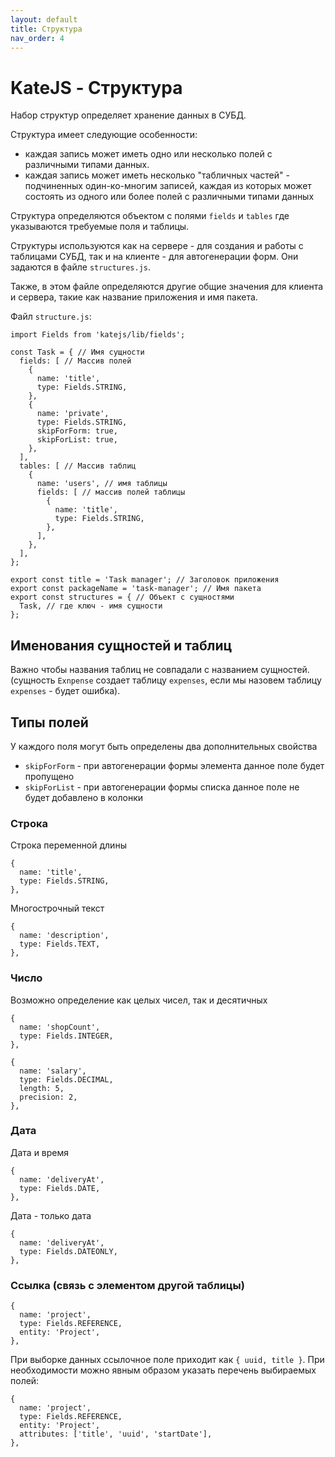```yaml
---
layout: default
title: Структура
nav_order: 4
---
```


# KateJS - Структура


Набор структур определяет хранение данных в СУБД.

Структура имеет следующие особенности:
- каждая запись может иметь одно или несколько полей с различными типами данных.
- каждая запись может иметь несколько "табличных частей" - подчиненных один-ко-многим
записей, каждая из которых может состоять из одного или более полей с различными типами данных
 
Структура определяются объектом с полями `fields` и `tables` где указываются требуемые поля и
таблицы.

Структуры используются как на сервере - для создания
и работы с таблицами СУБД, так и на клиенте - для автогенерации форм.
Они задаются в файле `structures.js`.

Также, в этом файле определяются другие общие значения для клиента и сервера,
такие как название приложения и имя пакета.

Файл `structure.js`:
````
import Fields from 'katejs/lib/fields';

const Task = { // Имя сущности
  fields: [ // Массив полей
    {
      name: 'title',
      type: Fields.STRING,
    },
    {
      name: 'private',
      type: Fields.STRING,
      skipForForm: true,
      skipForList: true,
    },
  ],
  tables: [ // Массив таблиц
    {
      name: 'users', // имя таблицы
      fields: [ // массив полей таблицы
        {
          name: 'title',
          type: Fields.STRING,
        },
      ],
    },
  ],
};

export const title = 'Task manager'; // Заголовок приложения
export const packageName = 'task-manager'; // Имя пакета
export const structures = { // Объект с сущностями
  Task, // где ключ - имя сущности
};
````


## Именования сущностей и таблиц
Важно чтобы названия таблиц не совпадали с названием сущностей.
(сущность `Exnpense` создает таблицу `expenses`, если мы назовем таблицу `expenses` - будет ошибка).

## Типы полей

У каждого поля могут быть определены два дополнительных свойства
- `skipForForm` - при автогенерации формы элемента данное поле будет пропущено
- `skipForList` - при автогенерации формы списка данное поле не будет добавлено в колонки

### Строка
Строка переменной длины
````
{
  name: 'title',
  type: Fields.STRING,
},
````
Многострочный текст
````
{
  name: 'description',
  type: Fields.TEXT,
},
````

### Число
Возможно определение как целых чисел, так и десятичных

````
{
  name: 'shopCount',
  type: Fields.INTEGER,
},
````

````
{
  name: 'salary',
  type: Fields.DECIMAL,
  length: 5,
  precision: 2,
},
````

### Дата
Дата и время
````
{
  name: 'deliveryAt',
  type: Fields.DATE,
},
````
Дата - только дата
````
{
  name: 'deliveryAt',
  type: Fields.DATEONLY,
},
````

### Ссылка (связь с элементом другой таблицы)

````
{
  name: 'project',
  type: Fields.REFERENCE,
  entity: 'Project',
},
````
При выборке данных ссылочное поле приходит как `{ uuid, title }`. 
При необходимости можно явным образом указать перечень выбираемых полей:
````
{
  name: 'project',
  type: Fields.REFERENCE,
  entity: 'Project',
  attributes: ['title', 'uuid', 'startDate'],
},
````